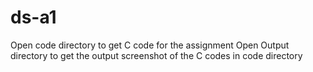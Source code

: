 # ds-a1
Open code directory to get C code for the assignment
Open Output directory to get the output screenshot of the C codes in code directory
